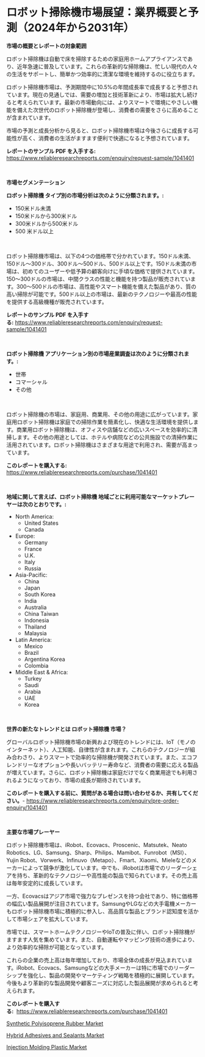 <p><h1>ロボット掃除機市場展望：業界概要と予測（2024年から2031年）</h1></p><p><strong>市場の概要とレポートの対象範囲</strong></p>
<p><p>ロボット掃除機は自動で床を掃除するための家庭用ホームアプライアンスであり、近年急速に普及しています。これらの革新的な掃除機は、忙しい現代の人々の生活をサポートし、簡単かつ効率的に清潔な環境を維持するのに役立ちます。</p><p>ロボット掃除機市場は、予測期間中に10.5%の年間成長率で成長すると予想されています。現在の見通しでは、需要の増加と技術革新により、市場は拡大し続けると考えられています。最新の市場動向には、よりスマートで環境にやさしい機能を備えた次世代のロボット掃除機が登場し、消費者の需要をさらに高めることが含まれています。</p><p>市場の予測と成長分析から見ると、ロボット掃除機市場は今後さらに成長する可能性が高く、消費者の生活がますます便利で快適になると予想されています。</p></p>
<p><strong>レポートのサンプル PDF を入手する:</strong> <a href="https://www.reliableresearchreports.com/enquiry/request-sample/1041401">https://www.reliableresearchreports.com/enquiry/request-sample/1041401</a></p>
<p>&nbsp;</p>
<p><strong>市場セグメンテーション</strong></p>
<p><strong>ロボット掃除機 タイプ別の市場分析は次のように分類されます。:</strong></p>
<p><ul><li>150米ドル未満</li><li>150米ドルから300米ドル</li><li>300米ドルから500米ドル</li><li>500 米ドル以上</li></ul></p>
<p>&nbsp;</p>
<p><p>ロボット掃除機市場は、以下の4つの価格帯で分かれています。150ドル未満、150ドル〜300ドル、300ドル〜500ドル、500ドル以上です。150ドル未満の市場は、初めてのユーザーや低予算の顧客向けに手頃な価格で提供されています。150〜300ドルの市場は、中間クラスの性能と機能を持つ製品が販売されています。300〜500ドルの市場は、高性能やスマート機能を備えた製品があり、質の高い掃除が可能です。500ドル以上の市場は、最新のテクノロジーや最高の性能を提供する高級機種が販売されています。</p></p>
<p><strong>レポートのサンプル PDF を入手する:</strong>&nbsp;<a href="https://www.reliableresearchreports.com/enquiry/request-sample/1041401">https://www.reliableresearchreports.com/enquiry/request-sample/1041401</a></p>
<p>&nbsp;</p>
<p><strong> ロボット掃除機 アプリケーション別の市場産業調査は次のように分類されます。:</strong></p>
<p><ul><li>世帯</li><li>コマーシャル</li><li>その他</li></ul></p>
<p>&nbsp;</p>
<p><p>ロボット掃除機の市場は、家庭用、商業用、その他の用途に広がっています。家庭用ロボット掃除機は家庭での掃除作業を簡素化し、快適な生活環境を提供します。商業用ロボット掃除機は、オフィスや店舗などの広いスペースを効率的に清掃します。その他の用途としては、ホテルや病院などの公共施設での清掃作業に活用されています。ロボット掃除機はさまざまな用途で利用され、需要が高まっています。</p></p>
<p><strong>このレポートを購入する:</strong>&nbsp; <a href="https://www.reliableresearchreports.com/purchase/1041401">https://www.reliableresearchreports.com/purchase/1041401</a></p>
<p>&nbsp;</p>
<p><strong>地域に関して言えば、ロボット掃除機 地域ごとに利用可能なマーケットプレーヤーは次のとおりです。:</strong></p>
<p><ul>
    <li>
        North America:
        <ul>
            <li>United States</li>
            <li>Canada</li>
        </ul>
    </li>
    <li>
        Europe:
        <ul>
            <li>Germany</li>
            <li>France</li>
            <li>U.K.</li>
            <li>Italy</li>
            <li>Russia</li>
        </ul>
    </li>
    <li>
        Asia-Pacific:
        <ul>
            <li>China</li>
            <li>Japan</li>
            <li>South Korea</li>
            <li>India</li>
            <li>Australia</li>
            <li>China Taiwan</li>
            <li>Indonesia</li>
            <li>Thailand</li>
            <li>Malaysia</li>
        </ul>
    </li>
    <li>
        Latin America:
        <ul>
            <li>Mexico</li>
            <li>Brazil</li>
            <li>Argentina Korea</li>
            <li>Colombia</li>
        </ul>
    </li>
    <li>
        Middle East & Africa:
        <ul>
            <li>Turkey</li>
            <li>Saudi</li>
            <li>Arabia</li>
            <li>UAE</li>
            <li>Korea</li>
        </ul>
    </li>
    </ul></p>
<p>&nbsp;</p>
<p><strong>世界の新たなトレンドとは ロボット掃除機 市場？</strong></p>
<p><p>グローバルロボット掃除機市場の新興および現在のトレンドには、IoT（モノのインターネット）、人工知能、自律性が含まれます。これらのテクノロジーが組み合わさり、よりスマートで効率的な掃除機が開発されています。また、エコフレンドリーなオプションや長いバッテリー寿命など、消費者の需要に応える製品が増えています。さらに、ロボット掃除機は家庭だけでなく商業用途でも利用されるようになっており、市場の成長が期待されています。</p></p>
<p><strong>このレポートを購入する前に、質問がある場合は問い合わせるか、共有してください。</strong>- <a href="https://www.reliableresearchreports.com/enquiry/pre-order-enquiry/1041401">https://www.reliableresearchreports.com/enquiry/pre-order-enquiry/1041401</a></p>
<p>&nbsp;</p>
<p><strong>主要な市場プレーヤー</strong></p>
<p><p>ロボット掃除機市場は、iRobot、Ecovacs、Proscenic、Matsutek、Neato Robotics、LG、Samsung、Sharp、Philips、Mamibot、Funrobot（MSI）、Yujin Robot、Vorwerk、Infinuvo（Metapo）、Fmart、Xiaomi、Mieleなどのメーカーによって競争が激化しています。中でも、iRobotは市場でのリーダーシェアを持ち、革新的なテクノロジーや高性能の製品で知られています。その売上高は毎年安定的に成長しています。</p><p>一方、Ecovacsはアジア市場で強力なプレゼンスを持つ会社であり、特に価格帯の幅広い製品展開が注目されています。SamsungやLGなどの大手電機メーカーもロボット掃除機市場に積極的に参入し、高品質な製品とブランド認知度を活かして市場シェアを拡大しています。</p><p>市場では、スマートホームテクノロジーやIoTの普及に伴い、ロボット掃除機がますます人気を集めています。また、自動運転やマッピング技術の進歩により、より効率的な掃除が可能となっています。</p><p>これらの企業の売上高は毎年増加しており、市場全体の成長が見込まれています。iRobot、Ecovacs、Samsungなどの大手メーカーは特に市場でのリーダーシップを強化し、製品の開発やマーケティング戦略を積極的に展開しています。今後もより革新的な製品開発や顧客ニーズに対応した製品展開が求められると考えられます。</p></p>
<p><strong>このレポートを購入する:</strong>&nbsp;&nbsp;<a href="https://www.reliableresearchreports.com/purchase/1041401">https://www.reliableresearchreports.com/purchase/1041401</a></p>
<p><p><a href="https://github.com/bmorecock/Market-Research-Report-List-2/blob/main/synthetic-polyisoprene-rubber-market.md">Synthetic Polyisoprene Rubber Market</a></p><p><a href="https://github.com/jsmusil/Market-Research-Report-List-2/blob/main/hybrid-adhesives-and-sealants-market.md">Hybrid Adhesives and Sealants Market</a></p><p><a href="https://github.com/yemakinde/Market-Research-Report-List-1/blob/main/injection-molding-plastic-market.md">Injection Molding Plastic Market</a></p></p>